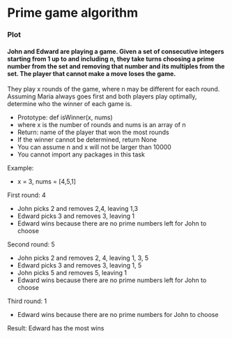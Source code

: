 # Prime game algorithm

### Plot
#### John and Edward are playing a game. Given a set of consecutive integers starting from 1 up to and including n, they take turns choosing a prime number from the set and removing that number and its multiples from the set. The player that cannot make a move loses the game.

They play x rounds of the game, where n may be different for each round. Assuming Maria always goes first and both players play optimally, determine who the winner of each game is.

* Prototype: def isWinner(x, nums)
* where x is the number of rounds and nums is an array of n
* Return: name of the player that won the most rounds
* If the winner cannot be determined, return None
* You can assume n and x will not be larger than 10000
* You cannot import any packages in this task

Example:
* x = 3, nums = [4,5,1]

First round: 4

* John picks 2 and removes 2,4, leaving 1,3
* Edward picks 3 and removes 3, leaving 1
* Edward wins because there are no prime numbers left for John to choose

Second round: 5

* John picks 2 and removes 2, 4, leaving 1, 3, 5
* Edward picks 3 and removes 3, leaving 1, 5
* John picks 5 and removes 5, leaving 1
* Edward wins because there are no prime numbers left for John to choose

Third round: 1

* Edward wins because there are no prime numbers for John to choose

Result: Edward has the most wins
